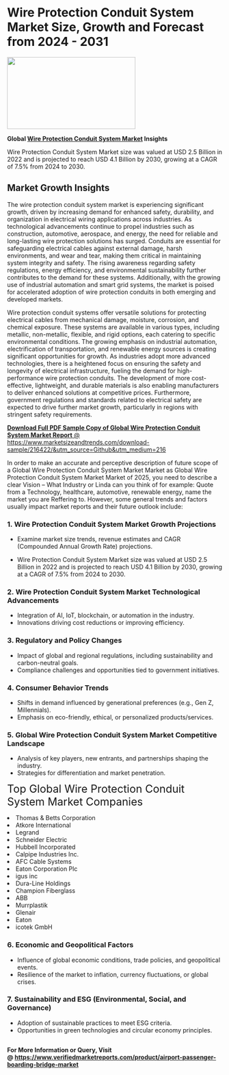 <H1>Wire Protection Conduit System Market Size, Growth and Forecast from 2024 - 2031</H1><img class="aligncenter size-medium wp-image-584254" src="https://thirdeyenews.in/wp-content/uploads/2024/09/Global-Market-Research-300x168.jpeg" alt="" width="300" height="168" /><p><strong>Global&nbsp;<a href="https://www.marketsizeandtrends.com/download-sample/216422/&amp;utm_source=Github&utm_medium=216">Wire Protection Conduit System Market</a> Insights</strong></p><p>Wire Protection Conduit System Market size was valued at USD 2.5 Billion in 2022 and is projected to reach USD 4.1 Billion by 2030, growing at a CAGR of 7.5% from 2024 to 2030.</p><p><h2>Market Growth Insights</h2> <p>The wire protection conduit system market is experiencing significant growth, driven by increasing demand for enhanced safety, durability, and organization in electrical wiring applications across industries. As technological advancements continue to propel industries such as construction, automotive, aerospace, and energy, the need for reliable and long-lasting wire protection solutions has surged. Conduits are essential for safeguarding electrical cables against external damage, harsh environments, and wear and tear, making them critical in maintaining system integrity and safety. The rising awareness regarding safety regulations, energy efficiency, and environmental sustainability further contributes to the demand for these systems. Additionally, with the growing use of industrial automation and smart grid systems, the market is poised for accelerated adoption of wire protection conduits in both emerging and developed markets.</p> <p><a href="javascript:void(0);"></a></p> <p>Wire protection conduit systems offer versatile solutions for protecting electrical cables from mechanical damage, moisture, corrosion, and chemical exposure. These systems are available in various types, including metallic, non-metallic, flexible, and rigid options, each catering to specific environmental conditions. The growing emphasis on industrial automation, electrification of transportation, and renewable energy sources is creating significant opportunities for growth. As industries adopt more advanced technologies, there is a heightened focus on ensuring the safety and longevity of electrical infrastructure, fueling the demand for high-performance wire protection conduits. The development of more cost-effective, lightweight, and durable materials is also enabling manufacturers to deliver enhanced solutions at competitive prices. Furthermore, government regulations and standards related to electrical safety are expected to drive further market growth, particularly in regions with stringent safety requirements.</p> <p><a href="javascript:void(0);"></p><p><span class=""><strong>Download Full PDF Sample Copy of Global Wire Protection Conduit System Market Report</strong> @ <a href="https://www.marketsizeandtrends.com/download-sample/216422/&amp;utm_source=Github&utm_medium=216" target="_blank">https://www.marketsizeandtrends.com/download-sample/216422/&amp;utm_source=Github&utm_medium=216</a></span></p><p>In order to make an accurate and perceptive description of future scope of a Global&nbsp;Wire Protection Conduit System Market Market as Global&nbsp;Wire Protection Conduit System Market Market of 2025, you need to describe a clear Vision &ndash; What Industry or Linda can you think of for example: Quote from a Technology, healthcare, automotive, renewable energy, name the market you are Reffering to. However, some general trends and factors usually impact market reports and their future outlook include:</p><h3>1.&nbsp;<strong>Wire Protection Conduit System Market Growth Projections</strong></h3><ul><li>Examine market size trends, revenue estimates and CAGR (Compounded Annual Growth Rate) projections.</li><li><p>Wire Protection Conduit System Market size was valued at USD 2.5 Billion in 2022 and is projected to reach USD 4.1 Billion by 2030, growing at a CAGR of 7.5% from 2024 to 2030.</p></li></ul><h3>2.&nbsp;<strong>Wire Protection Conduit System Market Technological Advancements</strong></h3><ul><li>Integration of AI, IoT, blockchain, or automation in the industry.</li><li>Innovations driving cost reductions or improving efficiency.</li></ul><h3>3.&nbsp;<strong>Regulatory and Policy Changes</strong></h3><ul><li>Impact of global and regional regulations, including sustainability and carbon-neutral goals.</li><li>Compliance challenges and opportunities tied to government initiatives.</li></ul><h3>4.&nbsp;<strong>Consumer Behavior Trends</strong></h3><ul><li>Shifts in demand influenced by generational preferences (e.g., Gen Z, Millennials).</li><li>Emphasis on eco-friendly, ethical, or personalized products/services.</li></ul><h3>5.&nbsp;<strong>Global Wire Protection Conduit System Market Competitive Landscape</strong></h3><ul><li>Analysis of key players, new entrants, and partnerships shaping the industry.</li><li>Strategies for differentiation and market penetration.</li></ul><p data-pm-slice="1 1 []"><span style="color: inherit; font-family: inherit; font-size: 25px;">Top Global Wire Protection Conduit System Market Companies</span></p><div class="" data-test-id=""><p><li>Thomas & Betts Corporation</li><li> Atkore International</li><li> Legrand</li><li> Schneider Electric</li><li> Hubbell Incorporated</li><li> Calpipe Industries Inc.</li><li> AFC Cable Systems</li><li> Eaton Corporation Plc</li><li> igus inc</li><li> Dura-Line Holdings</li><li> Champion Fiberglass</li><li> ABB</li><li> Murrplastik</li><li> Glenair</li><li> Eaton</li><li> icotek GmbH</li></p></div><h3>6.&nbsp;<strong>Economic and Geopolitical Factors</strong></h3><ul><li>Influence of global economic conditions, trade policies, and geopolitical events.</li><li>Resilience of the market to inflation, currency fluctuations, or global crises.</li></ul><h3>7.&nbsp;<strong>Sustainability and ESG (Environmental, Social, and Governance)</strong></h3><ul><li>Adoption of sustainable practices to meet ESG criteria.</li><li>Opportunities in green technologies and circular economy principles.</li></ul><h2><strong style="font-size: 14px;">For More Information or Query, Visit @&nbsp;</strong><a style="background-color: #ffffff; font-size: 14px;" href="https://www.marketsizeandtrends.com/report/wire-protection-conduit-system-market/" target="_blank">https://www.verifiedmarketreports.com/product/airport-passenger-boarding-bridge-market</a></h2>
